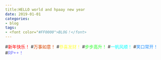 ```yaml
---
title:HELLO world and hpaay new year
date: 2019-01-01
categories:
- blog
tags:
- <font color="#FF0000">BLOG！</font>
---
```

#<font color="#FF0000">新年快乐！</font>
#<font color="#D94600">万事如意！</font>
#<font color="#FFFF37">恭喜发财！</font>
#<font color="#28FF28">步步高升！</font>
#<font color="#00FFFF">一帆风顺！</font>
#<font color="#2894FF">笑口常开！</font>
#<font color="#6A6AFF">RP++！</font>
<!-- more -->





